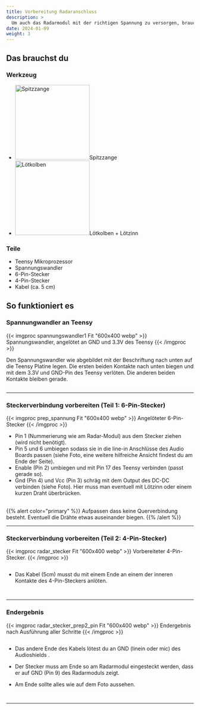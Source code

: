 ```yaml
---
title: Vorbereitung Radaranschluss
description: >
  Um auch das Radarmodul mit der richtigen Spannung zu versorgen, brauchen wir einen Spannungswandler und einige Anschlussvorbereitungen für den Datenaustausch. 
date: 2024-01-09
weight: 3
---
```

## Das brauchst du

<div class="row">
    <div class="col-md-6">
       <h3>Werkzeug</h3>
       <ul>
       <li><img src="/icons/spitzzange.webp" alt="Spitzzange" width="200"/>Spitzzange</li>
       <li><img src="/icons/lötkolben.webp" alt="Lötkolben" width="200"/>Lötkolben + Lötzinn</li>
       </ul>
</div>
    <div class="col-md-6">
<h3>Teile</h3>
<ul>
       <li>Teensy Mikroprozessor</li>
        <li>Spannungswandler</li>
        <li>6-Pin-Stecker</li>
        <li>4-Pin-Stecker</li>
        <li>Kabel (ca. 5 cm)</li>
       </ul> 
       </div>
</div>

## So funktioniert es 

<div class="row">

### Spannungwandler an Teensy
<div class="col-md-6">
       {{< imgproc spannungswandler1 Fit "600x400 webp" >}} Spannungswandler, angelötet an GND und 3.3V des Teensy {{< /imgproc >}}
</div>
    <div class="col-md-6" style="display: flex; flex-direction: column; justify-content: center;">

Den Spannungswandler wie abgebildet mit der Beschriftung nach unten auf die Teensy Platine legen.
Die ersten beiden Kontakte nach unten biegen und mit dem 3.3V und GND-Pin des Teensy verlöten. Die anderen beiden Kontakte bleiben gerade.
    </div>
</div>
<hr class="my-4"> <!-- Trennlinie -->


<div class="row">

### Steckerverbindung vorbereiten (Teil 1: 6-Pin-Stecker)
<div class="col-md-6">
       {{< imgproc prep_spannung Fit "600x400 webp" >}} Angelöteter 6-Pin-Stecker {{< /imgproc >}}
</div>
    <div class="col-md-6" style="display: flex; flex-direction: column; justify-content: center;">

- Pin 1 (Nummerierung wie am Radar-Modul) aus dem Stecker ziehen (wird nicht benötigt).
- Pin 5 und 6 umbiegen sodass sie in die line-in Anschlüsse des Audio Boards passen (siehe Foto, eine weitere hilfreiche Ansicht findest du am Ende der Seite).
- Enable (Pin 2) umbiegen und mit Pin 17 des Teensy verbinden (passt gerade so).
- Gnd (Pin 4) und Vcc (Pin 3) schräg mit dem Output des DC-DC verbinden (siehe Foto). Hier muss man eventuell mit Lötzinn oder einem kurzen Draht überbrücken.
<br>
{{% alert color="primary" %}}
Aufpassen dass keine Querverbindung besteht. Eventuell die Drähte etwas auseinander biegen.
{{% /alert %}}

</div>
</div>
<hr class="my-4"> <!-- Trennlinie -->

<div class="row">

### Steckerverbindung vorbereiten (Teil 2: 4-Pin-Stecker)
<div class="col-md-6">
       {{< imgproc radar_stecker Fit "600x400 webp" >}} Vorbereiteter 4-Pin-Stecker. {{< /imgproc >}}
</div>
    <div class="col-md-6" style="display: flex; flex-direction: column; justify-content: center;">

 - Das Kabel (5cm) musst du mit einem Ende an einem der inneren Kontakte des 4-Pin-Steckers anlöten.

     </div>
</div>
<hr class="my-4"> <!-- Trennlinie -->
<div class="row">

### Endergebnis
<div class="col-md-6">
       {{< imgproc radar_stecker_prep2_pin Fit "600x400 webp" >}} Endergebnis nach Ausführung aller Schritte {{< /imgproc >}}
</div>
    <div class="col-md-6" style="display: flex; flex-direction: column; justify-content: center;">

- Das andere Ende des Kabels lötest du an GND (linein oder mic) des Audioshields .
- Der Stecker muss am Ende so am Radarmodul eingesteckt werden, dass er auf GND (Pin 9) des Radarmoduls zeigt.
- Am Ende sollte alles wie auf dem Foto aussehen. 

    </div>
</div>
<hr class="my-4"> <!-- Trennlinie -->